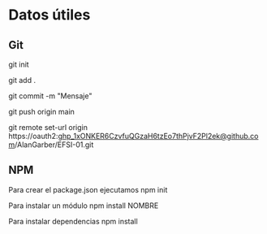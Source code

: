 # Datos útiles
## Git
git init

git add .

git commit -m "Mensaje"

git push origin main

git remote set-url origin https://oauth2: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@github.com/AlanGarber/EFSI-01.git

## NPM
Para crear el package.json ejecutamos npm init

Para instalar un módulo npm install NOMBRE

Para instalar dependencias npm install